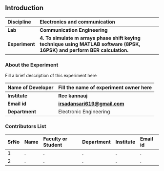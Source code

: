 ## Introduction


<b>Discipline | <b>Electronics and communication
:--|:--|
<b> Lab | <b>Communication Engineering
<b> Experiment|     <b>4. To simulate m arrays phase shift keying technique using MATLAB software (8PSK, 16PSK) and perform BER calculation.

### About the Experiment 

Fill a brief description of this experiment here

<b>Name of Developer | <b> Fill the name of experiment owner here 
:--|:--|
<b> Institute | <b>Rec kannauj  
<b> Email id|     <b>irsadansari619@gmail.com  
<b> Department | Electronic Engineering 

### Contributors List

SrNo | Name | Faculty or Student | Department| Institute | Email id
:--|:--|:--|:--|:--|:--|
1 | . | . | . | . | .
2 | . | . | . | . | .
